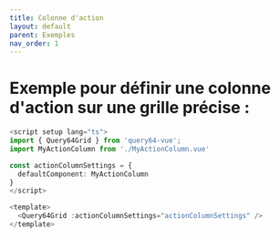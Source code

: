 ```yaml
---
title: Colonne d'action
layout: default
parent: Exemples
nav_order: 1
---
```


# Exemple pour définir une colonne d'action sur une grille précise : 
```typescript
<script setup lang="ts">
import { Query64Grid } from 'query64-vue';
import MyActionColumn from './MyActionColumn.vue'

const actionColumnSettings = {
  defaultComponent: MyActionColumn
}
</script>

<template>
  <Query64Grid :actionColumnSettings="actionColumnSettings" />
</template>
```
